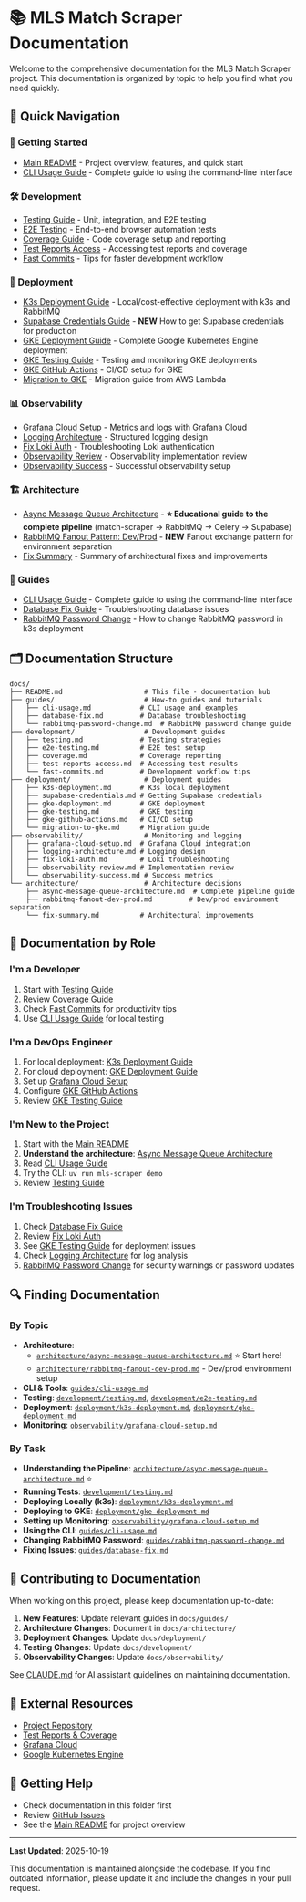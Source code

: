 # 📚 MLS Match Scraper Documentation

Welcome to the comprehensive documentation for the MLS Match Scraper project. This documentation is organized by topic to help you find what you need quickly.

## 📖 Quick Navigation

### 🚀 Getting Started
- [Main README](../README.md) - Project overview, features, and quick start
- [CLI Usage Guide](guides/cli-usage.md) - Complete guide to using the command-line interface

### 🛠️ Development
- [Testing Guide](development/testing.md) - Unit, integration, and E2E testing
- [E2E Testing](development/e2e-testing.md) - End-to-end browser automation tests
- [Coverage Guide](development/coverage.md) - Code coverage setup and reporting
- [Test Reports Access](development/test-reports-access.md) - Accessing test reports and coverage
- [Fast Commits](development/fast-commits.md) - Tips for faster development workflow

### 🚢 Deployment
- [K3s Deployment Guide](deployment/k3s-deployment.md) - Local/cost-effective deployment with k3s and RabbitMQ
- [Supabase Credentials Guide](deployment/supabase-credentials.md) - **NEW** How to get Supabase credentials for production
- [GKE Deployment Guide](deployment/gke-deployment.md) - Complete Google Kubernetes Engine deployment
- [GKE Testing Guide](deployment/gke-testing.md) - Testing and monitoring GKE deployments
- [GKE GitHub Actions](deployment/gke-github-actions.md) - CI/CD setup for GKE
- [Migration to GKE](deployment/migration-to-gke.md) - Migration guide from AWS Lambda

### 📊 Observability
- [Grafana Cloud Setup](observability/grafana-cloud-setup.md) - Metrics and logs with Grafana Cloud
- [Logging Architecture](observability/logging-architecture.md) - Structured logging design
- [Fix Loki Auth](observability/fix-loki-auth.md) - Troubleshooting Loki authentication
- [Observability Review](observability/observability-review.md) - Observability implementation review
- [Observability Success](observability/observability-success.md) - Successful observability setup

### 🏗️ Architecture
- [Async Message Queue Architecture](architecture/async-message-queue-architecture.md) - **⭐ Educational guide to the complete pipeline** (match-scraper → RabbitMQ → Celery → Supabase)
- [RabbitMQ Fanout Pattern: Dev/Prod](architecture/rabbitmq-fanout-dev-prod.md) - **NEW** Fanout exchange pattern for environment separation
- [Fix Summary](architecture/fix-summary.md) - Summary of architectural fixes and improvements

### 📘 Guides
- [CLI Usage Guide](guides/cli-usage.md) - Complete guide to using the command-line interface
- [Database Fix Guide](guides/database-fix.md) - Troubleshooting database issues
- [RabbitMQ Password Change](guides/rabbitmq-password-change.md) - How to change RabbitMQ password in k3s deployment

## 🗂️ Documentation Structure

```
docs/
├── README.md                    # This file - documentation hub
├── guides/                      # How-to guides and tutorials
│   ├── cli-usage.md            # CLI usage and examples
│   ├── database-fix.md         # Database troubleshooting
│   └── rabbitmq-password-change.md  # RabbitMQ password change guide
├── development/                 # Development guides
│   ├── testing.md              # Testing strategies
│   ├── e2e-testing.md          # E2E test setup
│   ├── coverage.md             # Coverage reporting
│   ├── test-reports-access.md  # Accessing test results
│   └── fast-commits.md         # Development workflow tips
├── deployment/                  # Deployment guides
│   ├── k3s-deployment.md       # K3s local deployment
│   ├── supabase-credentials.md # Getting Supabase credentials
│   ├── gke-deployment.md       # GKE deployment
│   ├── gke-testing.md          # GKE testing
│   ├── gke-github-actions.md   # CI/CD setup
│   └── migration-to-gke.md     # Migration guide
├── observability/               # Monitoring and logging
│   ├── grafana-cloud-setup.md  # Grafana Cloud integration
│   ├── logging-architecture.md # Logging design
│   ├── fix-loki-auth.md        # Loki troubleshooting
│   ├── observability-review.md # Implementation review
│   └── observability-success.md # Success metrics
└── architecture/                # Architecture decisions
    ├── async-message-queue-architecture.md  # Complete pipeline guide
    ├── rabbitmq-fanout-dev-prod.md         # Dev/prod environment separation
    └── fix-summary.md          # Architectural improvements
```

## 🎯 Documentation by Role

### I'm a Developer
1. Start with [Testing Guide](development/testing.md)
2. Review [Coverage Guide](development/coverage.md)
3. Check [Fast Commits](development/fast-commits.md) for productivity tips
4. Use [CLI Usage Guide](guides/cli-usage.md) for local testing

### I'm a DevOps Engineer
1. For local deployment: [K3s Deployment Guide](deployment/k3s-deployment.md)
2. For cloud deployment: [GKE Deployment Guide](deployment/gke-deployment.md)
3. Set up [Grafana Cloud Setup](observability/grafana-cloud-setup.md)
4. Configure [GKE GitHub Actions](deployment/gke-github-actions.md)
5. Review [GKE Testing Guide](deployment/gke-testing.md)

### I'm New to the Project
1. Start with the [Main README](../README.md)
2. **Understand the architecture**: [Async Message Queue Architecture](architecture/async-message-queue-architecture.md)
3. Read [CLI Usage Guide](guides/cli-usage.md)
4. Try the CLI: `uv run mls-scraper demo`
5. Review [Testing Guide](development/testing.md)

### I'm Troubleshooting Issues
1. Check [Database Fix Guide](guides/database-fix.md)
2. Review [Fix Loki Auth](observability/fix-loki-auth.md)
3. See [GKE Testing Guide](deployment/gke-testing.md) for deployment issues
4. Check [Logging Architecture](observability/logging-architecture.md) for log analysis
5. [RabbitMQ Password Change](guides/rabbitmq-password-change.md) for security warnings or password updates

## 🔍 Finding Documentation

### By Topic
- **Architecture**:
  - [`architecture/async-message-queue-architecture.md`](architecture/async-message-queue-architecture.md) ⭐ Start here!
  - [`architecture/rabbitmq-fanout-dev-prod.md`](architecture/rabbitmq-fanout-dev-prod.md) - Dev/prod environment setup
- **CLI & Tools**: [`guides/cli-usage.md`](guides/cli-usage.md)
- **Testing**: [`development/testing.md`](development/testing.md), [`development/e2e-testing.md`](development/e2e-testing.md)
- **Deployment**: [`deployment/k3s-deployment.md`](deployment/k3s-deployment.md), [`deployment/gke-deployment.md`](deployment/gke-deployment.md)
- **Monitoring**: [`observability/grafana-cloud-setup.md`](observability/grafana-cloud-setup.md)

### By Task
- **Understanding the Pipeline**: [`architecture/async-message-queue-architecture.md`](architecture/async-message-queue-architecture.md) ⭐
- **Running Tests**: [`development/testing.md`](development/testing.md)
- **Deploying Locally (k3s)**: [`deployment/k3s-deployment.md`](deployment/k3s-deployment.md)
- **Deploying to GKE**: [`deployment/gke-deployment.md`](deployment/gke-deployment.md)
- **Setting up Monitoring**: [`observability/grafana-cloud-setup.md`](observability/grafana-cloud-setup.md)
- **Using the CLI**: [`guides/cli-usage.md`](guides/cli-usage.md)
- **Changing RabbitMQ Password**: [`guides/rabbitmq-password-change.md`](guides/rabbitmq-password-change.md)
- **Fixing Issues**: [`guides/database-fix.md`](guides/database-fix.md)

## 📝 Contributing to Documentation

When working on this project, please keep documentation up-to-date:

1. **New Features**: Update relevant guides in `docs/guides/`
2. **Architecture Changes**: Document in `docs/architecture/`
3. **Deployment Changes**: Update `docs/deployment/`
4. **Testing Changes**: Update `docs/development/`
5. **Observability Changes**: Update `docs/observability/`

See [CLAUDE.md](../CLAUDE.md) for AI assistant guidelines on maintaining documentation.

## 🔗 External Resources

- [Project Repository](https://github.com/silverbeer/match-scraper)
- [Test Reports & Coverage](https://silverbeer.github.io/match-scraper/)
- [Grafana Cloud](https://grafana.com/)
- [Google Kubernetes Engine](https://cloud.google.com/kubernetes-engine)

## 📧 Getting Help

- Check documentation in this folder first
- Review [GitHub Issues](https://github.com/silverbeer/match-scraper/issues)
- See the [Main README](../README.md) for project overview

---

**Last Updated**: 2025-10-19

This documentation is maintained alongside the codebase. If you find outdated information, please update it and include the changes in your pull request.
